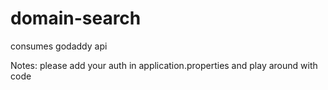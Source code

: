 # domain-search
consumes godaddy api


Notes:
please add your auth in application.properties and play around with code
